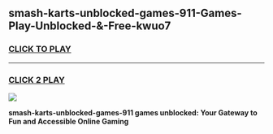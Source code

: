 
## smash-karts-unblocked-games-911-Games-Play-Unblocked-&-Free-kwuo7
<h3>
<a href="https://premium76.site?title=smash-karts-unblocked-games-911&ref=24A">CLICK TO PLAY</a></h3>
<hr>

<h3>
<a href="https://premium76.site?title=smash-karts-unblocked-games-911&ref=24A">CLICK 2 PLAY</a>
  
</h3>

<a href="https://premium76.site?title=smash-karts-unblocked-games-911&ref=24A"><img src="https://clearcache.store/games.png"></a>


**smash-karts-unblocked-games-911 games unblocked: Your Gateway to Fun and Accessible Online Gaming**
